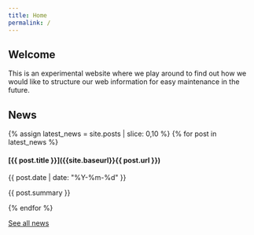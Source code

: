 ```yaml
---
title: Home
permalink: /
---
```


## Welcome

This is an experimental website where we play around to find out how we would like
to structure our web information for easy maintenance in the future.

## News

{% assign latest_news = site.posts | slice: 0,10 %}
{% for post in latest_news %}
#### [{{ post.title }}]({{site.baseurl}}{{ post.url }})

{{ post.date | date: "%Y-%m-%d" }}

{{ post.summary }}

{% endfor %}

[See all news]({{site.baseurl}}/news/)
